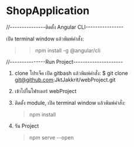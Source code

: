 # ShopApplication

//---------------ติดตั้ง Angular CLI----------------

เปิด terminal window แล้วพิมพ์คำสั่ง:
>> npm install -g @angular/cli

//---------------Run Project---------------------

1. clone โปรเจ็ค เปิด gitbash แล้วพิมพ์คำสั่ง:
   $ git clone git@github.com:JktJakkrit/webProject.git
   
2. เข้าไปในโฟรเดอร์ webProject

3. ติดตั้ง module, เปิด terminal window แล้วพิมพ์คำสั่ง:
   > npm install
   
4. รัน Project
   > npm serve --open




